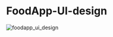 # FoodApp-UI-design
![foodapp_ui_design](https://user-images.githubusercontent.com/65547230/138610165-996ea713-2b01-42ce-a579-e946f2120c54.png)

